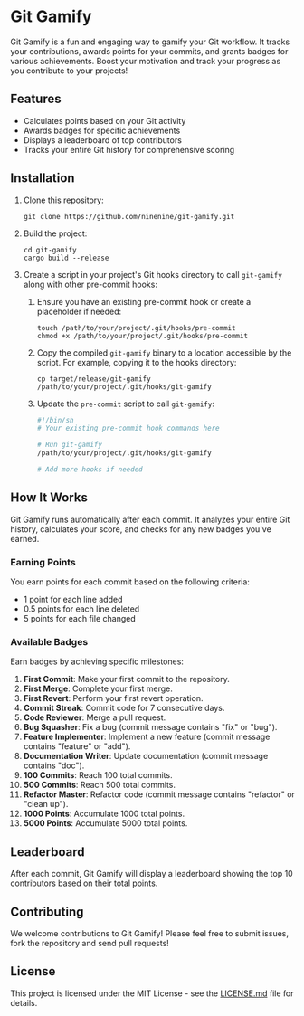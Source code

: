 # Git Gamify

Git Gamify is a fun and engaging way to gamify your Git workflow. It tracks your contributions, awards points for your commits, and grants badges for various achievements. Boost your motivation and track your progress as you contribute to your projects!

## Features

- Calculates points based on your Git activity
- Awards badges for specific achievements
- Displays a leaderboard of top contributors
- Tracks your entire Git history for comprehensive scoring

## Installation

1. Clone this repository:
   ```
   git clone https://github.com/ninenine/git-gamify.git
   ```

2. Build the project:
   ```
   cd git-gamify
   cargo build --release
   ```

3. Create a script in your project's Git hooks directory to call `git-gamify` along with other pre-commit hooks:

   1. Ensure you have an existing pre-commit hook or create a placeholder if needed:
      ```
      touch /path/to/your/project/.git/hooks/pre-commit
      chmod +x /path/to/your/project/.git/hooks/pre-commit
      ```

   2. Copy the compiled `git-gamify` binary to a location accessible by the script. For example, copying it to the hooks directory:
      ```
      cp target/release/git-gamify /path/to/your/project/.git/hooks/git-gamify
      ```

   3. Update the `pre-commit` script to call `git-gamify`:
      ```sh
      #!/bin/sh
      # Your existing pre-commit hook commands here

      # Run git-gamify
      /path/to/your/project/.git/hooks/git-gamify

      # Add more hooks if needed
      ```

## How It Works

Git Gamify runs automatically after each commit. It analyzes your entire Git history, calculates your score, and checks for any new badges you've earned.

### Earning Points

You earn points for each commit based on the following criteria:

- 1 point for each line added
- 0.5 points for each line deleted
- 5 points for each file changed

### Available Badges

Earn badges by achieving specific milestones:

1. **First Commit**: Make your first commit to the repository.
2. **First Merge**: Complete your first merge.
3. **First Revert**: Perform your first revert operation.
4. **Commit Streak**: Commit code for 7 consecutive days.
5. **Code Reviewer**: Merge a pull request.
6. **Bug Squasher**: Fix a bug (commit message contains "fix" or "bug").
7. **Feature Implementer**: Implement a new feature (commit message contains "feature" or "add").
8. **Documentation Writer**: Update documentation (commit message contains "doc").
9. **100 Commits**: Reach 100 total commits.
10. **500 Commits**: Reach 500 total commits.
11. **Refactor Master**: Refactor code (commit message contains "refactor" or "clean up").
12. **1000 Points**: Accumulate 1000 total points.
13. **5000 Points**: Accumulate 5000 total points.

## Leaderboard

After each commit, Git Gamify will display a leaderboard showing the top 10 contributors based on their total points.

## Contributing

We welcome contributions to Git Gamify! Please feel free to submit issues, fork the repository and send pull requests!

## License

This project is licensed under the MIT License - see the [LICENSE.md](LICENSE.md) file for details.
